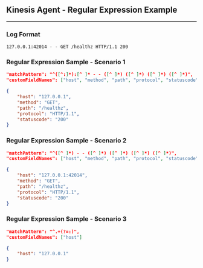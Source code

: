 ## Kinesis Agent - Regular Expression Example
---
### Log Format
```
127.0.0.1:42014 - - GET /healthz HTTP/1.1 200
```

### Regular Expression Sample - Scenario 1
```json
"matchPattern": "^([^:]*):[^ ]* - - ([^ ]*) ([^ ]*) ([^ ]*) ([^ ]*)",
"customFieldNames": ["host", "method", "path", "protocol", "statuscode"]
```

```json
{
    "host": "127.0.0.1",
    "method": "GET",
    "path": "/healthz",
    "protocol": "HTTP/1.1",
    "statuscode": "200"
}
```

### Regular Expression Sample - Scenario 2
```json
"matchPattern": "^([^ ]*) - - ([^ ]*) ([^ ]*) ([^ ]*) ([^ ]*)",
"customFieldNames": ["host", "method", "path", "protocol", "statuscode"]
```

```json
{
    "host": "127.0.0.1:42014",
    "method": "GET",
    "path": "/healthz",
    "protocol": "HTTP/1.1",
    "statuscode": "200"
}
```

### Regular Expression Sample - Scenario 3
```json
"matchPattern": "^.+(?=:)",
"customFieldNames": ["host"]
```

```json
{
    "host": "127.0.0.1"
}
